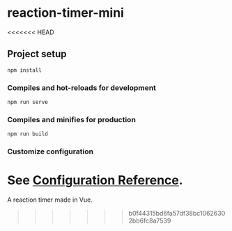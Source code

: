 # reaction-timer-mini
<<<<<<< HEAD

## Project setup
```
npm install
```

### Compiles and hot-reloads for development
```
npm run serve
```

### Compiles and minifies for production
```
npm run build
```

### Customize configuration
See [Configuration Reference](https://cli.vuejs.org/config/).
=======
A reaction timer made in Vue.
>>>>>>> b0f44315bd6fa57df38bc10626302bb6fc8a7539
